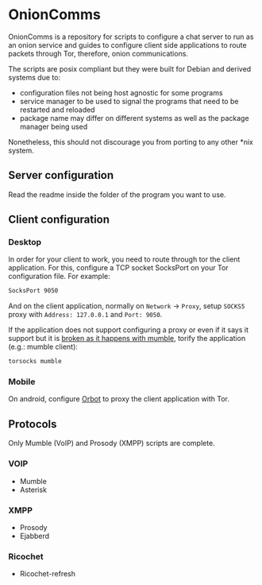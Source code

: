 # OnionComms

OnionComms is a repository for scripts to configure a chat server to run as an onion service and guides to configure client side applications to route packets through Tor, therefore, onion communications.

The scripts are posix compliant but they were built for Debian and derived systems due to:
- configuration files not being host agnostic for some programs
- service manager to be used to signal the programs that need to be restarted and reloaded
- package name may differ on different systems as well as the package manager being used

Nonetheless, this should not discourage you from porting to any other *nix system.

## Server configuration

Read the readme inside the folder of the program you want to use.

## Client configuration

### Desktop

In order for your client to work, you need to route through tor the client application. For this, configure a TCP socket SocksPort on your Tor configuration file. For example:
```sh
SocksPort 9050
```
And on the client application, normally on `Network` -> `Proxy`, setup `SOCKS5` proxy with `Address: 127.0.0.1` and `Port: 9050`.

If the application does not support configuring a proxy or even if it says it support but it is [broken as it happens with mumble](https://github.com/mumble-voip/mumble/issues/1812), torify the application (e.g.: mumble client):
```sh
torsocks mumble
```

### Mobile

On android, configure [Orbot](https://guardianproject.info/apps/org.torproject.android/) to proxy the client application with Tor.

## Protocols

Only Mumble (VoIP) and Prosody (XMPP) scripts are complete.

### VOIP

* Mumble
* Asterisk

### XMPP

* Prosody
* Ejabberd

### Ricochet

* Ricochet-refresh